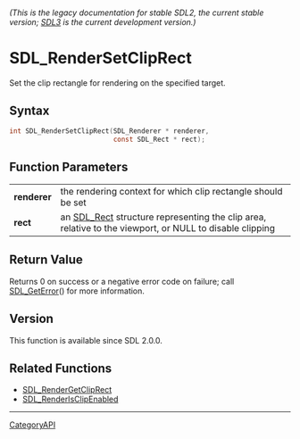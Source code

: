 ###### (This is the legacy documentation for stable SDL2, the current stable version; [SDL3](https://wiki.libsdl.org/SDL3/) is the current development version.)
# SDL_RenderSetClipRect

Set the clip rectangle for rendering on the specified target.

## Syntax

```c
int SDL_RenderSetClipRect(SDL_Renderer * renderer,
                          const SDL_Rect * rect);

```

## Function Parameters

|                  |                                                                                                                     |
| ---------------- | ------------------------------------------------------------------------------------------------------------------- |
| **renderer**     | the rendering context for which clip rectangle should be set                                                        |
| **rect**         | an [SDL_Rect](SDL_Rect.md) structure representing the clip area, relative to the viewport, or NULL to disable clipping |

## Return Value

Returns 0 on success or a negative error code on failure; call
[SDL_GetError](SDL_GetError.md)() for more information.

## Version

This function is available since SDL 2.0.0.

## Related Functions

* [SDL_RenderGetClipRect](SDL_RenderGetClipRect.md)
* [SDL_RenderIsClipEnabled](SDL_RenderIsClipEnabled.md)

----
[CategoryAPI](CategoryAPI.md)
